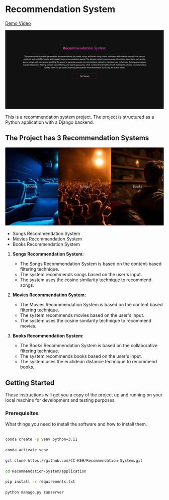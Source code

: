 # Recommendation System

[Demo Video](https://www.youtube.com/watch?v=v4ra9ouS574&ab_channel=Arbash)

![alt text](Images/Main.png)

This is a recommendation system project. The project is structured as a Python application with a Django backend.

## The Project has 3 Recommendation Systems

![Main Page](Images/options.png)

- Songs Recommendation System
- Movies Recommendation System
- Books Recommendation System

1. **Songs Recommendation System:**
    - The Songs Recommendation System is based on the content-based filtering technique.
    - The system recommends songs based on the user's input.
    - The system uses the cosine similarity technique to recommend songs.

2. **Movies Recommendation System:**
    - The Movies Recommendation System is based on the content based filtering technique.
    - The system recommends movies based on the user's input.
    - The system uses the cosine similarity technique to recommend movies.

3. **Books Recommendation System:**
    - The Books Recommendation System is based on the collaborative filtering technique.
    - The system recommends books based on the user's input.
    - The system uses the euclidean distance technique to recommend books.

## Getting Started

These instructions will get you a copy of the project up and running on your local machine for development and testing purposes.

### Prerequisites

What things you need to install the software and how to install them.

```sh

conda create -p venv python=3.11

conda activate venv

git clone https://github.com/CC-KEH/Recommendation-System.git

cd Recommendation-System/application

pip install -r requirements.txt

python manage.py runserver
```
